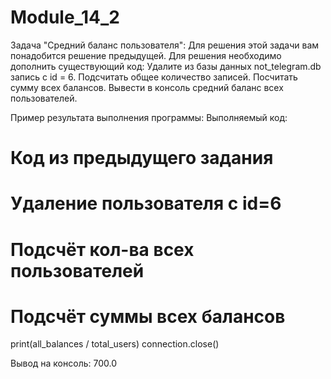 ﻿# Module_14_2

Задача "Средний баланс пользователя":
   Для решения этой задачи вам понадобится решение предыдущей.
   Для решения необходимо дополнить существующий код:
   Удалите из базы данных not_telegram.db запись с id = 6.
   Подсчитать общее количество записей.
   Посчитать сумму всех балансов.
   Вывести в консоль средний баланс всех пользователей.



Пример результата выполнения программы:
Выполняемый код:
# Код из предыдущего задания
# Удаление пользователя с id=6
# Подсчёт кол-ва всех пользователей
# Подсчёт суммы всех балансов
print(all_balances / total_users)
connection.close()

Вывод на консоль:
700.0

